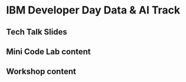 # IBM Developer Day Data & AI Track

## Tech Talk Slides

## Mini Code Lab content

## Workshop content
